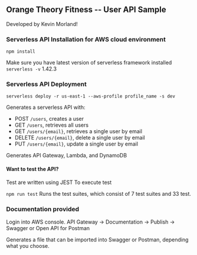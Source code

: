 ## Orange Theory Fitness -- User API Sample

Developed by Kevin Morland!

### Serverless API Installation for AWS cloud environment
`npm install`

Make sure you have latest version of serverless framework installed
`serverless -v` 1.42.3

### Serverless API Deployment
  
`serverless deploy -r us-east-1 --aws-profile profile_name -s dev` 

Generates a serverless API with: 
  - POST `/users`, creates a user
  - GET `/users`, retrieves all users
  - GET `/users/{email}`, retrieves a single user by email
  - DELETE `/users/{email}`, delete a single user by email
  - PUT `/users/{email}`, update a single user by email
  
Generates API Gateway, Lambda, and DynamoDB

#### Want to test the API?

Test are written using JEST
To execute test

`npm run test`  Runs the test suites, which consist of 7 test suites and 33 test. 
  
### Documentation provided  

Login into AWS console.  API Gateway -> Documentation -> Publish -> Swagger or Open API for Postman

Generates a file that can be imported into Swagger or Postman, depending what you choose.
